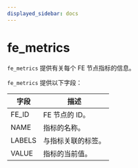 ```yaml
---
displayed_sidebar: docs
---
```


# fe_metrics

`fe_metrics` 提供有关每个 FE 节点指标的信息。

`fe_metrics` 提供以下字段：

| **字段** | **描述**                                         |
| -------- | ------------------------------------------------ |
| FE_ID    | FE 节点的 ID。                                   |
| NAME     | 指标的名称。                                     |
| LABELS   | 与指标关联的标签。                               |
| VALUE    | 指标的当前值。                                   |
